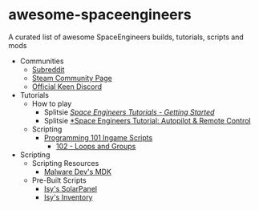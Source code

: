 # awesome-spaceengineers
A curated list of awesome SpaceEngineers builds, tutorials, scripts and mods

- Communities
  - [Subreddit](https://www.reddit.com/r/spaceengineers)
  - [Steam Community Page](https://steamcommunity.com/app/244850/workshop/)
  - [Official Keen Discord](https://discord.gg/keenswh)
- Tutorials
  - How to play
    - Splitsie [*Space Engineers Tutorials - Getting Started*](https://www.youtube.com/watch?v=kL8XQ1Avz-0&list=PLfMGCUepUcNzLePdu3dZfMTLfWq1bclUK)
    - Splitsie [*Space Engineers Tutorial: Autopilot & Remote Control](https://www.youtube.com/watch?v=EoXHqKlQPdE)
  - Scripting
    - [Programming 101 Ingame Scripts](https://www.youtube.com/watch?v=LT_ysMb7H8k)
      - [102 - Loops and Groups](https://www.youtube.com/watch?v=KIVUgZfCBjE)
- Scripting
  - Scripting Resources
    - [Malware Dev's MDK](https://github.com/malware-dev/MDK-SE)
  - Pre-Built Scripts
    - [Isy's SolarPanel](https://steamcommunity.com/sharedfiles/filedetails/?id=699142028)
    - [Isy's Inventory](https://steamcommunity.com/workshop/filedetails/?id=1216126863)
